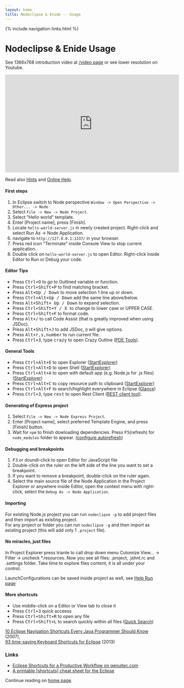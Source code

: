 ```yaml
---
layout: home
title: Nodeclipse & Enide -- Usage
---
```


{% include navigation-links.html %}

# Nodeclipse & Enide Usage
<p></p>	

<p>
See 1366x768 introduction video at <a href="/video">/video page</a> or see lower resolution on Youtube.
</p>
<iframe width="560" height="315" src="http://www.youtube.com/embed/8ACnLALdKT8" frameborder="0" allowfullscreen></iframe>
<p>
Read also <a href="https://github.com/Nodeclipse/eclipse-node-ide/blob/master/Hints.md#hints">Hints</a> and
<a href="https://github.com/Nodeclipse/nodeclipse-1/tree/master/org.nodeclipse.help/contents#intro">Online Help</a>.
</p>

#### First steps

<p>
<ol>
<li>In Eclipse switch to Node perspective <code>Window -> Open Perspective -> Other... -> Node</code></li>
<li>Select <code>File -> New -> Node Project</code>.</li>
<li>Select "Hello world" template.</li>
<li>Enter [Project name], press [Finish].</li>
<li>Locate <code>hello-world-server.js</code> in newly created project. Right-click and select Run As -> Node Application.</li>
<li>navigate to <code>http://127.0.0.1:1337/</code> in your browser.</li>
<li>Press red icon "Terminate" inside Console View to stop current application.</li>
<li>Double click on <code>hello-world-server.js</code> to open Editor. Right-click inside Editor to Run or Debug your code.</li>
</ol>
</p>

#### Editor Tips

<p>
<ul>
<li>Press <kbd>Ctrl+O</kbd> to go to Outlined variable or function.</li>
<li>Press <Kbd>Ctrl+Shift+P</Kbd> to find matching bracket.</li>
<li>Press <kbd>Alt+Up / Down</kbd> to move selection 1 line up or down.</li>
<li>Press <kbd>Ctrl+Alt+Up / Down</kbd> add the same line above/below.</li>
<li>Press <kbd>Alt+Shift+ Up / Down</kbd> to expand selection.</li>
<li>Press <kbd>Ctrl+Shift+Y / X </kbd> to change to lower case or UPPER CASE.</li>
<li>Press <kbd>Ctrl+Shift+F</kbd> to format code.</li>
<li>Press <kbd>Alt+/</kbd> to call Code Assist (that is greatly improved when using JSDoc). </li>
<li>Press <kbd>Alt+Shift+J</kbd> to add JSDoc, <code>@</code> will give options. </li>
<li>Press <kbd>Alt+r,s,number</kbd> to run current file. </li>					
<li>Press <kbd>Ctrl+3</kbd>, type <kbd>crazy</kbd> to open Crazy Outline (<a href="/enide/tools/pde-tools">PDE Tools</a>). </li>
</ul>
</p>

#### General Tools

<p>
<ul>
<li>Press <kbd>Ctrl+Alt+E</kbd> to open Explorer (<a href="/enide/tools/startexplorer">StartExplorer</a>)</li>
<li>Press <kbd>Ctrl+Alt+D</kbd> to open Shell (<a href="/enide/tools/startexplorer">StartExplorer</a>)</li>
<li>Press <kbd>Ctrl+Alt+A</kbd> to open with default app (e.g. Node.js for .js files) (<a href="/enide/tools/startexplorer">StartExplorer</a>)</li>
<li>Press <kbd>Ctrl+Alt+C</kbd> to copy resource path to clipboard (<a href="/enide/tools/startexplorer">StartExplorer</a>)</li>
<li>Press <kbd>Ctrl+Alt+F</kbd> to search/highlight everywhere in Eclipse (<a href="/enide/tools/glance">Glance</a>)</li>
<li>Press <kbd>Ctrl+3</kbd>, type <kbd>rest</kbd> to open Rest Client (<a href="/restclient-tool/">REST client tool</a>). </li>
</ul>
</p>

#### Generating of Express project

<p>
<ol>
<li>Select <code>File -> New -> Node Express Project</code>.</li>
<li>Enter [Project name], select preferred Template Engine, and press [Finish] button.</li>
<li>Wait for <code>npm</code> to finish dowloading dependencies. Press <kbd>F5</kbd>(refresh)
 for <code>node_modules</code> folder to appear.
 (<a href="https://github.com/Nodeclipse/nodeclipse-1/blob/master/org.nodeclipse.help/contents/configuration.md#optional-general-eclipse-configuration">configure autorefresh</a>) </li>
</ol>
</p>

#### Debugging and breakpoints

<p>
<ol>
<li><kbd>F3</kbd> or doundl-click to open Editor for JavaScript file</li>
<li>Double-click on the ruler on the left side of the line you want to set a breakpoint.</li>
<li>If you want to remove a breakpoint, double-click on the ruler again.</li>
<li>Select the main source file of the Node Application in the Project Explorer or anywhere inside Editor,
 open the context menu with right-click,
 select the <code>Debug As -> Node Application</code>.</li>
</ol>
</p>

#### Importing

For existing Node.js project you can run <code>nodeclipse -p</code> to add project files and then import as existing project.<br>
For any project or folder you can run <code>nodeclipse -g</code> and then import as existing project
(this will add only 1 <code>.project</code> file).<br>


#### No miracles, just files

<p>
In Project Explorer press trianle to call drop down menu Cutomize View... -> Filter -> uncheck *.resources.
Now you see all files:
.project, .jshnt.rc and .settings folder. Take time to explore files content, it is all under your control.
</p>
<p>LaunchConfigurations can be saved inside project as well, see 
<a href="https://github.com/Nodeclipse/nodeclipse-1/blob/master/org.nodeclipse.help/contents/run.md#run-configuration">Help Run page</a>
</p>

#### More shortcuts

<div>
	<ul>
		<li>Use middle-click on a Editor or View tab to close it</li>
		<li>Press <kbd>Ctrl+3</kbd> quick acceess</li>
		<li>Press <kbd>Ctrl+Shift+R</kbd> to open any file</li>
		<li>Press <kbd>Ctrl+Shift+L</kbd> to search quickly within all files (<a href="/enide/tools/quicksearch">Quick Search</a>)</li>
	</ul>
<p>
<a href="http://rayfd.me/2007/05/20/10-eclipse-navigation-shortcuts-every-java-programmer-should-know/">
10 Eclipse Navigation Shortcuts Every Java Programmer Should Know</a> (2007),<br/> 
<a href="http://shortcutworld.com/en/win/Eclipse.html">93 time-saving Keyboard Shortcuts for Eclipse</a> (2013)
</p>
</div>

### Links

- [Eclipse Shortcuts for a Productive Workflow on genuitec.com](https://www.genuitec.com/eclipse-shortcuts/)
- [A printable [shortcuts] cheat sheet for the Eclipse](https://github.com/pellaton/eclipse-cheatsheet)

Continue reading on [home page](/).


	
